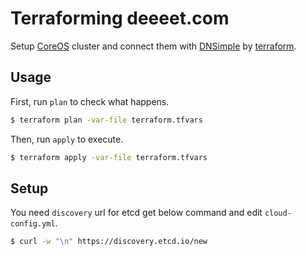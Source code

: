 Terraforming deeeet.com
====

Setup [CoreOS](https://coreos.com/) cluster and connect them with [DNSimple](https://dnsimple.com) by [terraform](https://www.terraform.io/).

## Usage

First, run `plan` to check what happens.

```bash
$ terraform plan -var-file terraform.tfvars
```

Then, run `apply` to execute.

```bash
$ terraform apply -var-file terraform.tfvars
```

## Setup

You need `discovery` url for etcd get below command and edit `cloud-config.yml`. 

```bash
$ curl -w "\n" https://discovery.etcd.io/new
```
